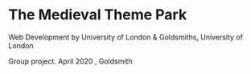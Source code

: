 # The Medieval Theme Park

Web Development
by University of London & Goldsmiths, University of London

Group project.
April 2020 , Goldsmith 
